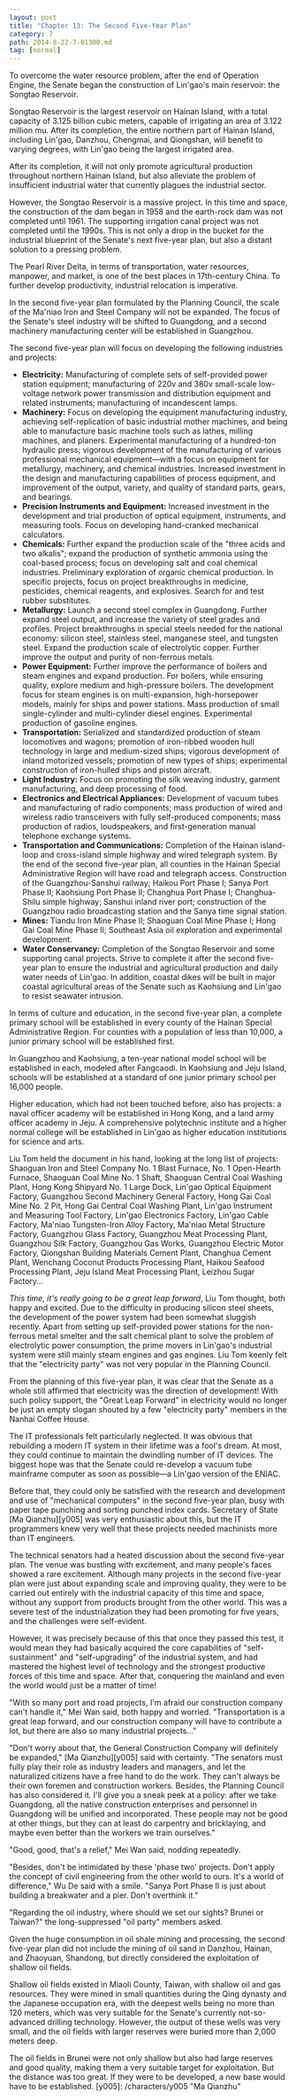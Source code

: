 ```yaml
---
layout: post
title: "Chapter 13: The Second Five-Year Plan"
category: 7
path: 2014-8-22-7-01300.md
tag: [normal]
---
```


To overcome the water resource problem, after the end of Operation Engine, the Senate began the construction of Lin'gao's main reservoir: the Songtao Reservoir.

Songtao Reservoir is the largest reservoir on Hainan Island, with a total capacity of 3.125 billion cubic meters, capable of irrigating an area of 3.122 million mu. After its completion, the entire northern part of Hainan Island, including Lin'gao, Danzhou, Chengmai, and Qiongshan, will benefit to varying degrees, with Lin'gao being the largest irrigated area.

After its completion, it will not only promote agricultural production throughout northern Hainan Island, but also alleviate the problem of insufficient industrial water that currently plagues the industrial sector.

However, the Songtao Reservoir is a massive project. In this time and space, the construction of the dam began in 1958 and the earth-rock dam was not completed until 1961. The supporting irrigation canal project was not completed until the 1990s. This is not only a drop in the bucket for the industrial blueprint of the Senate's next five-year plan, but also a distant solution to a pressing problem.

The Pearl River Delta, in terms of transportation, water resources, manpower, and market, is one of the best places in 17th-century China. To further develop productivity, industrial relocation is imperative.

In the second five-year plan formulated by the Planning Council, the scale of the Ma'niao Iron and Steel Company will not be expanded. The focus of the Senate's steel industry will be shifted to Guangdong, and a second machinery manufacturing center will be established in Guangzhou.

The second five-year plan will focus on developing the following industries and projects:

*   **Electricity:** Manufacturing of complete sets of self-provided power station equipment; manufacturing of 220v and 380v small-scale low-voltage network power transmission and distribution equipment and related instruments; manufacturing of incandescent lamps.
*   **Machinery:** Focus on developing the equipment manufacturing industry, achieving self-replication of basic industrial mother machines, and being able to manufacture basic machine tools such as lathes, milling machines, and planers. Experimental manufacturing of a hundred-ton hydraulic press; vigorous development of the manufacturing of various professional mechanical equipment—with a focus on equipment for metallurgy, machinery, and chemical industries. Increased investment in the design and manufacturing capabilities of process equipment, and improvement of the output, variety, and quality of standard parts, gears, and bearings.
*   **Precision Instruments and Equipment:** Increased investment in the development and trial production of optical equipment, instruments, and measuring tools. Focus on developing hand-cranked mechanical calculators.
*   **Chemicals:** Further expand the production scale of the "three acids and two alkalis"; expand the production of synthetic ammonia using the coal-based process; focus on developing salt and coal chemical industries. Preliminary exploration of organic chemical production. In specific projects, focus on project breakthroughs in medicine, pesticides, chemical reagents, and explosives. Search for and test rubber substitutes.
*   **Metallurgy:** Launch a second steel complex in Guangdong. Further expand steel output, and increase the variety of steel grades and profiles. Project breakthroughs in special steels needed for the national economy: silicon steel, stainless steel, manganese steel, and tungsten steel. Expand the production scale of electrolytic copper. Further improve the output and purity of non-ferrous metals.
*   **Power Equipment:** Further improve the performance of boilers and steam engines and expand production. For boilers, while ensuring quality, explore medium and high-pressure boilers. The development focus for steam engines is on multi-expansion, high-horsepower models, mainly for ships and power stations. Mass production of small single-cylinder and multi-cylinder diesel engines. Experimental production of gasoline engines.
*   **Transportation:** Serialized and standardized production of steam locomotives and wagons; promotion of iron-ribbed wooden hull technology in large and medium-sized ships; vigorous development of inland motorized vessels; promotion of new types of ships; experimental construction of iron-hulled ships and piston aircraft.
*   **Light Industry:** Focus on promoting the silk weaving industry, garment manufacturing, and deep processing of food.
*   **Electronics and Electrical Appliances:** Development of vacuum tubes and manufacturing of radio components; mass production of wired and wireless radio transceivers with fully self-produced components; mass production of radios, loudspeakers, and first-generation manual telephone exchange systems.
*   **Transportation and Communications:** Completion of the Hainan island-loop and cross-island simple highway and wired telegraph system. By the end of the second five-year plan, all counties in the Hainan Special Administrative Region will have road and telegraph access. Construction of the Guangzhou-Sanshui railway; Haikou Port Phase I; Sanya Port Phase II; Kaohsiung Port Phase II; Changhua Port Phase I; Changhua-Shilu simple highway; Sanshui inland river port; construction of the Guangzhou radio broadcasting station and the Sanya time signal station.
*   **Mines:** Tiandu Iron Mine Phase II; Shaoguan Coal Mine Phase I; Hong Gai Coal Mine Phase II; Southeast Asia oil exploration and experimental development.
*   **Water Conservancy:** Completion of the Songtao Reservoir and some supporting canal projects. Strive to complete it after the second five-year plan to ensure the industrial and agricultural production and daily water needs of Lin'gao. In addition, coastal dikes will be built in major coastal agricultural areas of the Senate such as Kaohsiung and Lin'gao to resist seawater intrusion.

In terms of culture and education, in the second five-year plan, a complete primary school will be established in every county of the Hainan Special Administrative Region. For counties with a population of less than 10,000, a junior primary school will be established first.

In Guangzhou and Kaohsiung, a ten-year national model school will be established in each, modeled after Fangcaodi. In Kaohsiung and Jeju Island, schools will be established at a standard of one junior primary school per 16,000 people.

Higher education, which had not been touched before, also has projects: a naval officer academy will be established in Hong Kong, and a land army officer academy in Jeju. A comprehensive polytechnic institute and a higher normal college will be established in Lin'gao as higher education institutions for science and arts.

Liu Tom held the document in his hand, looking at the long list of projects: Shaoguan Iron and Steel Company No. 1 Blast Furnace, No. 1 Open-Hearth Furnace, Shaoguan Coal Mine No. 1 Shaft, Shaoguan Central Coal Washing Plant, Hong Kong Shipyard No. 1 Large Dock, Lin'gao Optical Equipment Factory, Guangzhou Second Machinery General Factory, Hong Gai Coal Mine No. 2 Pit, Hong Gai Central Coal Washing Plant, Lin'gao Instrument and Measuring Tool Factory, Lin'gao Electronics Factory, Lin'gao Cable Factory, Ma'niao Tungsten-Iron Alloy Factory, Ma'niao Metal Structure Factory, Guangzhou Glass Factory, Guangzhou Meat Processing Plant, Guangzhou Silk Factory, Guangzhou Gas Works, Guangzhou Electric Motor Factory, Qiongshan Building Materials Cement Plant, Changhua Cement Plant, Wenchang Coconut Products Processing Plant, Haikou Seafood Processing Plant, Jeju Island Meat Processing Plant, Leizhou Sugar Factory...

*This time, it's really going to be a great leap forward*, Liu Tom thought, both happy and excited. Due to the difficulty in producing silicon steel sheets, the development of the power system had been somewhat sluggish recently. Apart from setting up self-provided power stations for the non-ferrous metal smelter and the salt chemical plant to solve the problem of electrolytic power consumption, the prime movers in Lin'gao's industrial system were still mainly steam engines and gas engines. Liu Tom keenly felt that the "electricity party" was not very popular in the Planning Council.

From the planning of this five-year plan, it was clear that the Senate as a whole still affirmed that electricity was the direction of development! With such policy support, the "Great Leap Forward" in electricity would no longer be just an empty slogan shouted by a few "electricity party" members in the Nanhai Coffee House.

The IT professionals felt particularly neglected. It was obvious that rebuilding a modern IT system in their lifetime was a fool's dream. At most, they could continue to maintain the dwindling number of IT devices. The biggest hope was that the Senate could re-develop a vacuum tube mainframe computer as soon as possible—a Lin'gao version of the ENIAC.

Before that, they could only be satisfied with the research and development and use of "mechanical computers" in the second five-year plan, busy with paper tape punching and sorting punched index cards. Secretary of State [Ma Qianzhu][y005] was very enthusiastic about this, but the IT programmers knew very well that these projects needed machinists more than IT engineers.

The technical senators had a heated discussion about the second five-year plan. The venue was bustling with excitement, and many people's faces showed a rare excitement. Although many projects in the second five-year plan were just about expanding scale and improving quality, they were to be carried out entirely with the industrial capacity of this time and space, without any support from products brought from the other world. This was a severe test of the industrialization they had been promoting for five years, and the challenges were self-evident.

However, it was precisely because of this that once they passed this test, it would mean they had basically acquired the core capabilities of "self-sustainment" and "self-upgrading" of the industrial system, and had mastered the highest level of technology and the strongest productive forces of this time and space. After that, conquering the mainland and even the world would just be a matter of time!

"With so many port and road projects, I'm afraid our construction company can't handle it," Mei Wan said, both happy and worried. "Transportation is a great leap forward, and our construction company will have to contribute a lot, but there are also so many industrial projects..."

"Don't worry about that, the General Construction Company will definitely be expanded," [Ma Qianzhu][y005] said with certainty. "The senators must fully play their role as industry leaders and managers, and let the naturalized citizens have a free hand to do the work. They can't always be their own foremen and construction workers. Besides, the Planning Council has also considered it. I'll give you a sneak peek at a policy: after we take Guangdong, all the native construction enterprises and personnel in Guangdong will be unified and incorporated. These people may not be good at other things, but they can at least do carpentry and bricklaying, and maybe even better than the workers we train ourselves."

"Good, good, that's a relief," Mei Wan said, nodding repeatedly.

"Besides, don't be intimidated by these 'phase two' projects. Don't apply the concept of civil engineering from the other world to ours. It's a world of difference," Wu De said with a smile. "Sanya Port Phase II is just about building a breakwater and a pier. Don't overthink it."

"Regarding the oil industry, where should we set our sights? Brunei or Taiwan?" the long-suppressed "oil party" members asked.

Given the huge consumption in oil shale mining and processing, the second five-year plan did not include the mining of oil sand in Danzhou, Hainan, and Zhaoyuan, Shandong, but directly considered the exploitation of shallow oil fields.

Shallow oil fields existed in Miaoli County, Taiwan, with shallow oil and gas resources. They were mined in small quantities during the Qing dynasty and the Japanese occupation era, with the deepest wells being no more than 120 meters, which was very suitable for the Senate's currently not-so-advanced drilling technology. However, the output of these wells was very small, and the oil fields with larger reserves were buried more than 2,000 meters deep.

The oil fields in Brunei were not only shallow but also had large reserves and good quality, making them a very suitable target for exploitation. But the distance was too great. If they were to be developed, a new base would have to be established.
[y005]: /characters/y005 "Ma Qianzhu"